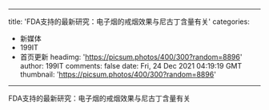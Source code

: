 
---
title: 'FDA支持的最新研究：电子烟的戒烟效果与尼古丁含量有关'
categories: 
 - 新媒体
 - 199IT
 - 首页更新
headimg: 'https://picsum.photos/400/300?random=8896'
author: 199IT
comments: false
date: Fri, 24 Dec 2021 04:19:19 GMT
thumbnail: 'https://picsum.photos/400/300?random=8896'
---

<div>   
FDA支持的最新研究：电子烟的戒烟效果与尼古丁含量有关  
</div>
            